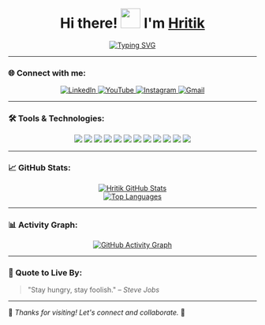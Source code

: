 <h1 align="center">Hi there! <img src="https://raw.githubusercontent.com/nixin72/nixin72/master/wave.gif" height="40" width="40"> I'm <a href="https://www.linkedin.com/in/hritiksrivastav/" target="_blank">Hritik</a></h1>

<div align="center">
    
[![Typing SVG](https://readme-typing-svg.demolab.com?font=Fira+Code&weight=900&size=23&duration=3000&pause=500&color=FDFEFE&background=2A2E3425&center=true&vCenter=true&&lines=Welcome+to+my+GitHub+profile!;CSE'25+Undergrad;Passionate+about+Full+Stack+Development+%26+AI)](https://git.io/typing-svg)

</div>

---

### 🌐 Connect with me:

<div align="center">
  <a href="https://www.linkedin.com/in/hritiksrivastav/" target="_blank">
    <img src="https://img.shields.io/badge/LinkedIn-0077B5?style=flat&logo=linkedin&logoColor=white" alt="LinkedIn" />
  </a>
  <a href="https://www.youtube.com/@hritiksrivastav" target="_blank">
    <img src="https://img.shields.io/badge/YouTube-FF0000?style=flat&logo=youtube&logoColor=white" alt="YouTube" />
  </a>
  <a href="https://instagram.com/hritiksrivastav" target="_blank">
    <img src="https://img.shields.io/badge/Instagram-E4405F?style=flat&logo=instagram&logoColor=white" alt="Instagram" />
  </a>
  <a href="mailto:hritiksrivastav@gmail.com">
    <img src="https://img.shields.io/badge/Gmail-D14836?style=flat&logo=gmail&logoColor=white" alt="Gmail" />
  </a>
</div>

---

### 🛠️ Tools & Technologies:

<p align="center">

  <!-- Frontend -->
  <img src="https://img.shields.io/badge/HTML5-E34F26?style=flat&logo=html5&logoColor=white" />
  <img src="https://img.shields.io/badge/CSS3-1572B6?style=flat&logo=css3&logoColor=white" />
  <img src="https://img.shields.io/badge/JavaScript-F7DF1E?style=flat&logo=javascript&logoColor=black" />
  <img src="https://img.shields.io/badge/Tailwind_CSS-38B2AC?style=flat&logo=tailwind-css&logoColor=white" />
  <img src="https://img.shields.io/badge/React-61DAFB?style=flat&logo=react&logoColor=black" />

  <!-- Backend -->
  <img src="https://img.shields.io/badge/Node.js-339933?style=flat&logo=nodedotjs&logoColor=white" />
  <img src="https://img.shields.io/badge/Express.js-000000?style=flat&logo=express&logoColor=white" />
  <img src="https://img.shields.io/badge/Django-092E20?style=flat&logo=django&logoColor=white" />

  <!-- Database -->
  <img src="https://img.shields.io/badge/MongoDB-47A248?style=flat&logo=mongodb&logoColor=white" />

  <!-- Languages & AI -->
  <img src="https://img.shields.io/badge/Python-3776AB?style=flat&logo=python&logoColor=white" />
  <img src="https://img.shields.io/badge/OpenCV-5C3EE8?style=flat&logo=opencv&logoColor=white" />
  <img src="https://img.shields.io/badge/CNN-FF6F61?style=flat&logo=tensorflow&logoColor=white" />

</p>

---

### 📈 GitHub Stats:

<div align="center">
  <a href="https://github.com/hritiksrivastav/github-readme-stats">
    <img alt="Hritik GitHub Stats" src="https://github-readme-stats.vercel.app/api?username=hritiksrivastav&show_icons=true&count_private=true&theme=react&hide_border=true&bg_color=0D1117" />
  </a>
  <br/>
  <a href="https://github.com/hritiksrivastav/github-readme-stats">
    <img alt="Top Languages" src="https://github-readme-stats.vercel.app/api/top-langs/?username=hritiksrivastav&langs_count=8&layout=compact&theme=react&hide_border=true&bg_color=0D1117" />
  </a>
</div>

---

### 📊 Activity Graph:

<div align="center">
  <a href="https://github.com/hritiksrivastav">
    <img alt="GitHub Activity Graph" src="https://github-readme-activity-graph.vercel.app/graph?username=hritiksrivastav&theme=react-dark" />
  </a>
</div>

---

### 💬 Quote to Live By:

> "Stay hungry, stay foolish." – *Steve Jobs*

---

🌟 _Thanks for visiting! Let's connect and collaborate._ 🚀

